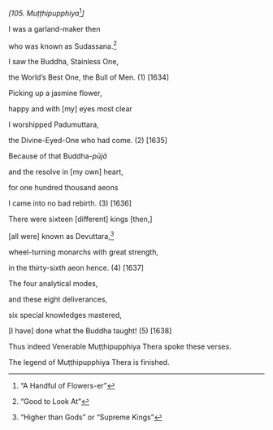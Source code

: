 *\[105. Muṭṭhipupphiya*[^1]*\]*

I was a garland-maker then

who was known as Sudassana.[^2]

I saw the Buddha, Stainless One,

the World’s Best One, the Bull of Men. (1) \[1634\]

Picking up a jasmine flower,

happy and with \[my\] eyes most clear

I worshipped Padumuttara,

the Divine-Eyed-One who had come. (2) \[1635\]

Because of that Buddha-*pūjā*

and the resolve in \[my own\] heart,

for one hundred thousand aeons

I came into no bad rebirth. (3) \[1636\]

There were sixteen \[different\] kings \[then,\]

\[all were\] known as Devuttara,[^3]

wheel-turning monarchs with great strength,

in the thirty-sixth aeon hence. (4) \[1637\]

The four analytical modes,

and these eight deliverances,

six special knowledges mastered,

\[I have\] done what the Buddha taught! (5) \[1638\]

Thus indeed Venerable Muṭṭhipupphiya Thera spoke these verses.

The legend of Muṭṭhipupphiya Thera is finished.

[^1]: “A Handful of Flowers-er”

[^2]: “Good to Look At”

[^3]: “Higher than Gods” or “Supreme Kings”
